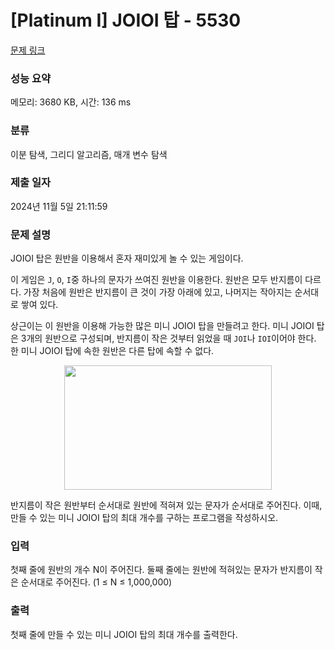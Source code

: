 # [Platinum I] JOIOI 탑 - 5530 

[문제 링크](https://www.acmicpc.net/problem/5530) 

### 성능 요약

메모리: 3680 KB, 시간: 136 ms

### 분류

이분 탐색, 그리디 알고리즘, 매개 변수 탐색

### 제출 일자

2024년 11월 5일 21:11:59

### 문제 설명

<p>JOIOI 탑은 원반을 이용해서 혼자 재미있게 놀 수 있는 게임이다.</p>

<p>이 게임은 <code>J</code>, <code>O</code>, <code>I</code>중 하나의 문자가 쓰여진 원반을 이용한다. 원반은 모두 반지름이 다르다. 가장 처음에 원반은 반지름이 큰 것이 가장 아래에 있고, 나머지는 작아지는 순서대로 쌓여 있다.</p>

<p>상근이는 이 원반을 이용해 가능한 많은 미니 JOIOI 탑을 만들려고 한다. 미니 JOIOI 탑은 3개의 원반으로 구성되며, 반지름이 작은 것부터 읽었을 때 <code>JOI</code>나 <code>IOI</code>이어야 한다. 한 미니 JOIOI 탑에 속한 원반은 다른 탑에 속할 수 없다.</p>

<p style="text-align: center;"><img alt="" src="https://upload.acmicpc.net/58cba022-9053-4e69-964f-425f944d359b/-/preview/" style="width: 332px; height: 199px;"></p>

<p>반지름이 작은 원반부터 순서대로 원반에 적혀져 있는 문자가 순서대로 주어진다. 이때, 만들 수 있는 미니 JOIOI 탑의 최대 개수를 구하는 프로그램을 작성하시오.</p>

### 입력 

 <p>첫째 줄에 원반의 개수 N이 주어진다. 둘째 줄에는 원반에 적혀있는 문자가 반지름이 작은 순서대로 주어진다. (1 ≤ N ≤ 1,000,000)</p>

### 출력 

 <p>첫째 줄에 만들 수 있는 미니 JOIOI 탑의 최대 개수를 출력한다.</p>

